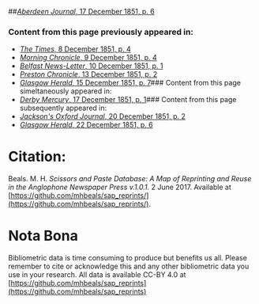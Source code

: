 ##[*Aberdeen Journal*, 17 December 1851, p. 6](https://mhbeals.github.io/sap_html/Aberdeen-Journal/Aberdeen-Journal-17-December-1851-p-6)

### Content from this page previously appeared in:
+ [*The Times*, 8 December 1851, p. 4](https://mhbeals.github.io/sap_html/The-Times/The-Times-8-December-1851-p-4)
+ [*Morning Chronicle*, 9 December 1851, p. 4](https://mhbeals.github.io/sap_html/Morning-Chronicle/Morning-Chronicle-9-December-1851-p-4)
+ [*Belfast News-Letter*, 10 December 1851, p. 1](https://mhbeals.github.io/sap_html/Belfast-News-Letter/Belfast-News-Letter-10-December-1851-p-1)
+ [*Preston Chronicle*, 13 December 1851, p. 2](https://mhbeals.github.io/sap_html/Preston-Chronicle/Preston-Chronicle-13-December-1851-p-2)
+ [*Glasgow Herald*, 15 December 1851, p. 7](https://mhbeals.github.io/sap_html/Glasgow-Herald/Glasgow-Herald-15-December-1851-p-7)### Content from this page simeltaneously appeared in:
+ [*Derby Mercury*, 17 December 1851, p. 1](https://mhbeals.github.io/sap_html/Derby-Mercury/Derby-Mercury-17-December-1851-p-1)### Content from this page subsequently appeared in:
+ [*Jackson's Oxford Journal*, 20 December 1851, p. 2](https://mhbeals.github.io/sap_html/Jackson's-Oxford-Journal/Jackson's-Oxford-Journal-20-December-1851-p-2)
+ [*Glasgow Herald*, 22 December 1851, p. 6](https://mhbeals.github.io/sap_html/Glasgow-Herald/Glasgow-Herald-22-December-1851-p-6)
                    
# Citation: 

Beals. M. H. *Scissors and Paste Database: A Map of Reprinting and Reuse in the Anglophone Newspaper Press v.1.0.1.* 2 June 2017. Available at [https://github.com/mhbeals/sap_reprints/](https://github.com/mhbeals/sap_reprints/). 
                    
# Nota Bona

Bibliometric data is time consuming to produce but benefits us all. Please remember to cite or acknowledge this and any other bibliometric data you use in your research. All data is available CC-BY 4.0 at [https://github.com/mhbeals/sap_reprints](https://github.com/mhbeals/sap_reprints)